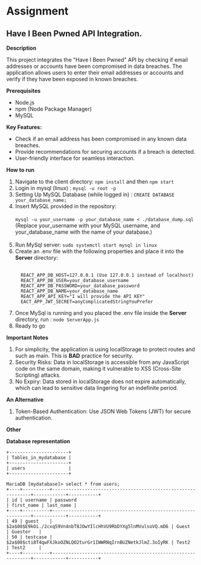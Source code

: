 # Assignment
## Have I Been Pwned API Integration.

**Description**

This project integrates the "Have I Been Pwned" API by checking if email addresses or accounts have been compromised in data breaches. The application allows users to enter their email addresses or accounts and verify if they have been exposed in known breaches. 

**Prerequisites**
* Node.js
* npm (Node Package Manager)
* MySQL

**Key Features:**
* Check if an email address has been compromised in any known data breaches.
* Provide recommendations for securing accounts if a breach is detected.
* User-friendly interface for seamless interaction.

**How to run**
1. Navigate to the client directory: ```npm install``` and then ```npm start```
2. Login in mysql (linux) : ```mysql -u root -p```
3. Setting Up MySQL Database (while logged in) : ```CREATE DATABASE your_database_name; ```
4. Insert MySQL provided in the repository: <br /> <br /> ```mysql -u your_username -p your_database_name < ./database_dump.sql ```<br /> (Replace your_username with your MySQL username, and your_database_name with the name of your database.) <br /> <br />
5. Run MySql server:  ```sudo systemctl start mysql in linux```
6. Create an .env file with the following properties and place it into the **Server** directory: <br /> <br />
    ```
      REACT_APP_DB_HOST=127.0.0.1 (Use 127.0.0.1 instead of localhost)
      REACT_APP_DB_USER=your_database_username 
      REACT_APP_DB_PASSWORD=your_database_password 
      REACT_APP_DB_NAME=your_database_name
      REACT_APP_API_KEY="I will provide the API KEY"
      EACT_APP_JWT_SECRET=anyComplicatedStringYouPrefer
     ```
7. Once MySql is running and you placed the .env file inside the **Server** directory, run : ```node ServerApp.js```
8. Ready to go

**Important Notes**
1. For simplicity, the application is using localStorage to protect routes and such as main. This is **BAD** practice for security.
2. Security Risks: Data in localStorage is accessible from any JavaScript code on the same domain, making it vulnerable to XSS (Cross-Site Scripting) attacks.
3. No Expiry: Data stored in localStorage does not expire automatically, which can lead to sensitive data lingering for an indefinite period.

**An Alternative**
1. Token-Based Authentication: Use JSON Web Tokens (JWT) for secure authentication.

**Other**

**Database representation**

 ```
 +----------------------+
| Tables_in_mydatabase | 
+----------------------+ 
| users                | 
+----------------------+
```

```
MariaDB [mydatabase]> select * from users;
+----+----------+--------------------------------------------------------------+------------+-----------+
| id | username | password                                                     | first_name | last_name |
+----+----------+--------------------------------------------------------------+------------+-----------+
| 49 | guest    | $2a$08$E9kOi./2cxq59Vn4nbT8JOwYIlcHhVU9RbDYXg5lnMVulsoVQ.mD6 | Guest      | Guester   |
| 50 | testcase | $2a$08$cti8T4qwFXJkoOZNLQO2turGr1IWWRNqIrnBUZNetkJlmZ.3oIyRK | Test2      | Test2     |
+----+----------+--------------------------------------------------------------+------------+-----------+

```



